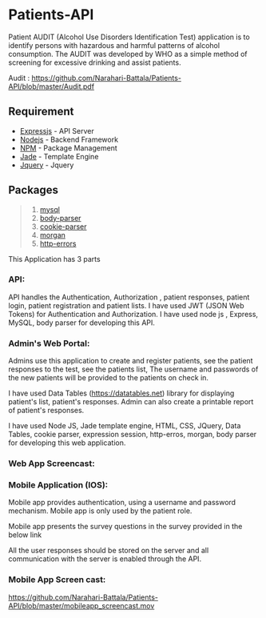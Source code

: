 # Patients-API

Patient AUDIT (Alcohol Use Disorders Identification Test) application is to identify persons with hazardous and harmful 
patterns of alcohol consumption. The AUDIT was developed by WHO as a simple method of screening for excessive drinking and 
assist patients.

Audit : https://github.com/Narahari-Battala/Patients-API/blob/master/Audit.pdf

## Requirement ##
* [Expressjs](http://expressjs.com/zh-tw/) - API Server
* [Nodejs](https://nodejs.org/en/) - Backend Framework
* [NPM](https://www.npmjs.com/) - Package Management
* [Jade](http://jade-lang.com/) - Template Engine
* [Jquery](https://jquery.com/) - Jquery

## Packages ##
>1. [mysql](https://www.npmjs.com/package/mysql)
>2. [body-parser](https://www.npmjs.com/package/body-parser) 
>3. [cookie-parser](https://www.npmjs.com/package/cookie-parser)
>4. [morgan](https://www.npmjs.com/package/morgan)
>5. [http-errors](https://www.npmjs.com/package/http-errors)

This Application has 3 parts

### API:

API handles the Authentication, Authorization , patient responses, patient login, patient registration and patient lists. 
I have used JWT (JSON Web Tokens) for Authentication and Authorization. I have used node js , Express, MySQL, body parser for 
developing this API.


### Admin's Web Portal:

Admins use this application to create and register patients, see the patient responses to the test, see the patients list, 
The username and passwords of the new patients will be provided to the patients on check in.

I have used Data Tables (https://datatables.net) library for displaying patient's list, patient's responses. Admin 
can also create a printable report of patient's responses.

I have used Node JS, Jade template engine, HTML, CSS, JQuery, Data Tables, cookie parser, expression session, http-erros, 
morgan, body parser for developing this web application.

### Web App Screencast:



### Mobile Application (IOS):

Mobile app provides authentication, using a username and password mechanism. Mobile app is only used by the patient role.

Mobile app presents the survey questions in the survey provided in the below link

All the user responses should be stored on the server and all communication with the server is enabled through the API.

### Mobile App Screen cast: 

https://github.com/Narahari-Battala/Patients-API/blob/master/mobileapp_screencast.mov


